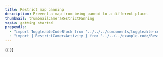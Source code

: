 ```yaml
---
title: Restrict map panning
description: Prevent a map from being panned to a different place.
thumbnail: thumbnailCameraRestrictPanning
topic: getting started
prependJs:
  - "import ToggleableCodeBlock from '../../../components/toggleable-code-block'"
  - "import { RestrictCameraActivity } from '../../../example-code/RestrictCameraActivity.js'"
---
```


<!-- Any notes about this example would go here.  -->

{{
  <ToggleableCodeBlock 
    codeSnippet={RestrictCameraActivity}
  />
}}
